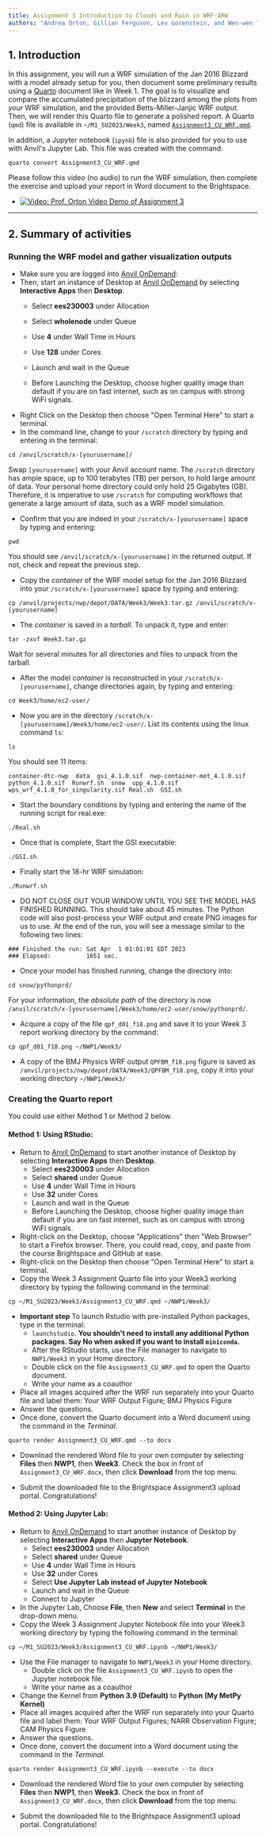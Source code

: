 ```yaml
---
title: Assignment 3 Introduction to Clouds and Rain in WRF-ARW
authors: "Andrea Orton, Gillian Ferguson, Lev Gorenstein, and Wen-wen Tung"
---
```


## 1. Introduction

In this assignment, you will *run* a WRF simulation of the Jan 2016 Blizzard with a model already setup for you, then document some preliminary results using a [Quarto](https://quarto.org/) document like in Week 1. The goal is to visualize and compare the accumulated precipitation of the blizzard among the plots from *your* WRF simulation, and the provided Betts-Miller-Janjic WRF output. Then, we will render this Quarto file to generate a polished report. A Quarto (`qmd`) file  is available in `~/M1_SU2023/Week3`, named [`Assignment3_CU_WRF.qmd`](Assignment3_CU_WRF.qmd). 

In addition, a Jupyter notebook (`ipynb`) file is also provided for you to use with Anvil's Jupyter Lab. This file was created with the command:
```
quarto convert Assignment3_CU_WRF.qmd
```
Please follow this video (no audio) to run the WRF simulation, then complete the exercise and upload your report in Word document to the Brightspace. 

 - [![Video: Prof. Orton Video Demo of Assignment 3](../images/Assignment3.png
 )](https://mediaspace.itap.purdue.edu/media/Prof.+Orton+Video+Demo+of+Assignment+3/1_9ymi4h97 "Assignment 3 Demo")


---


## 2. Summary of activities

### Running the WRF model and gather visualization outputs


 -  Make sure you are logged into [Anvil OnDemand](https://ondemand.anvil.rcac.purdue.edu/):
 -  Then, start an instance of Desktop at [Anvil OnDemand](https://ondemand.anvil.rcac.purdue.edu/) by selecting **Interactive Apps** then **Desktop**.
     -  Select **ees230003** under Allocation

     -  Select **wholenode** under Queue 

     -  Use **4** under Wall Time in Hours

     -  Use **128** under Cores

     -  Launch and wait in the Queue

     -  Before Launching the Desktop, choose higher quality image than default if you are on fast internet, such as on campus with strong WiFi signals.
 -  Right Click on the Desktop then choose "Open Terminal Here" to start a terminal.
 -  In the command line, change to your `/scratch` directory by typing and entering in the terminal: 
```
cd /anvil/scratch/x-[yourusername]/
```
Swap `[yourusername]` with your Anvil account name. The `/scratch` directory has ample space, up to 100 terabytes (TB) per person, to hold large amount of data. Your personal home directory could only hold 25 Gigabytes (GB). Therefore, it is imperative to use `/scratch` for computing workflows that generate a large amount of data, such as a WRF model simulation.

 -  Confirm that you are indeed in your `/scratch/x-[yourusername]` space by typing and entering:
```
pwd
```
You should see `/anvil/scratch/x-[yourusername]` in the returned output. If not, check and repeat the previous step.

 -  Copy the *container* of the WRF model setup for the Jan 2016 Blizzard into your `/scratch/x-[yourusername]` space by typing and entering: 
```
cp /anvil/projects/nwp/depot/DATA/Week3/Week3.tar.gz /anvil/scratch/x-[yourusername]
```

 -  The *container* is saved in a *tarball*. To unpack it, type and enter:
```
tar -zxvf Week3.tar.gz
```
Wait for several minutes for all directories and files to unpack from the tarball.

 -  After the model *container* is reconstructed in your `/scratch/x-[yourusername]`, change directories again, by typing and entering: 
```
cd Week3/home/ec2-user/
```

 -  Now you are in the directory `/scratch/x-[yourusername]/Week3/home/ec2-user/`. List its contents using the linux command `ls`:
```
ls
```
You should see 11 items:
```
container-dtc-nwp  data  gsi_4.1.0.sif  nwp-container-met_4.1.0.sif  python_4.1.0.sif  Runwrf.sh  snow  upp_4.1.0.sif  wps_wrf_4.1.0_for_singularity.sif Real.sh  GSI.sh
```

 -  Start the boundary conditions by typing and entering the name of the running script for real.exe: 
```
./Real.sh
```

 -  Once that is complete, Start the GSI executable:
```
./GSI.sh
```

 -  Finally start the 18-hr WRF simulation:
```
./Runwrf.sh
```

 -  DO NOT CLOSE OUT YOUR WINDOW UNTIL YOU SEE THE MODEL HAS FINISHED RUNNING. This should take about 45 minutes.  The Python code will also post-process your WRF output and create PNG images for us to use. At the end of the run, you will see a message similar to the following two lines:
```
### Finished the run: Sat Apr  1 01:01:01 EDT 2023
### Elapsed:          1651 sec.
```

 -  Once your model has finished running, change the directory into: 
```
cd snow/pythonprd/
```
For your information, the *absolute path* of the directory is now `/anvil/scratch/x-[yourusername]/Week3/home/ec2-user/snow/pythonprd/`.


 -  Acquire a copy of the file `qpf_d01_f18.png` and save it to your Week 3 report working directory by the command: 
```
cp qpf_d01_f18.png ~/NWP1/Week3/
```


 -  A copy of the BMJ Physics WRF output `QPFBM_f18.png` figure is saved as `/anvil/projects/nwp/depot/DATA/Week3/QPFBM_f18.png`, copy it into your working directory `~/NWP1/Week3/` 



### Creating the Quarto report

You could use either Method 1 or Method 2 below.

####  Method 1: Using RStudio:

 -  Return to [Anvil OnDemand](https://ondemand.anvil.rcac.purdue.edu/) to start another instance of Desktop by selecting **Interactive Apps** then **Desktop**.
     -  Select **ees230003** under Allocation
     -  Select **shared** under Queue 
     -  Use **4** under Wall Time in Hours
     -  Use **32** under Cores
     -  Launch and wait in the Queue
     -  Before Launching the Desktop, choose higher quality image than default if you are on fast internet, such as on campus with strong WiFi signals.
 -  Right-click on the Desktop, choose "Applications" then "Web Browser" to start a Firefox browser. There, you could read, copy, and paste from the course Brightspace and GitHub at ease.
 -  Right-click on the Desktop then choose "Open Terminal Here" to start a terminal.
 -  Copy the Week 3 Assignment Quarto file into your Week3 working directory by typing the following command in the terminal:
```
cp ~/M1_SU2023/Week3/Assignment3_CU_WRF.qmd ~/NWP1/Week3/
```

 -  **Important step** To launch Rstudio with pre-installed Python packages, type in the terminal:
     - `launchstudio`. **You shouldn't need to install any additional Python packages. Say No when asked if you want to install `miniconda`.**
     -  After the RStudio starts, use the File manager to navigate to `NWP1/Week3` in your Home directory.
     -  Double click on the file `Assignment3_CU_WRF.qmd` to open the Quarto document.
     -  Write your name as a coauthor
 -  Place all images acquired after the WRF run separately into your Quarto file and label them: Your WRF Output Figure; BMJ Physics Figure
 -  Answer the questions.
 -  Once done, convert the Quarto document into a Word document using the command in the *Terminal*.

```
quarto render Assignment3_CU_WRF.qmd --to docx 
```

 - Download the rendered Word file to your own computer by selecting **Files** then **NWP1**, then **Week3**. Check the box in front of `Assignment3_CU_WRF.docx`, then click **Download** from the top menu.

 - Submit the downloaded file to the Brightspace Assignment3 upload portal. Congratulations!
 
####  Method 2: Using Jupyter Lab:

 -  Return to [Anvil OnDemand](https://ondemand.anvil.rcac.purdue.edu/) to start another instance of Desktop by selecting **Interactive Apps** then **Jupyter Notebook**.
     -  Select **ees230003** under Allocation
     -  Select **shared** under Queue 
     -  Use **4** under Wall Time in Hours
     -  Use **32** under Cores
     -  Select **Use Jupyter Lab instead of Jupyter Notebook**
     -  Launch and wait in the Queue
     -  Connect to Jupyter
 -  In the Jupyter Lab, Choose **File**, then **New** and select **Terminal** in the drop-down menu.
 -  Copy the Week 3 Assignment Jupyter Notebook file into your Week3 working directory by typing the following command in the terminal:
```
cp ~/M1_SU2023/Week3/Assignment3_CU_WRF.ipynb ~/NWP1/Week3/
```
 -  Use the File manager to navigate to `NWP1/Week3` in your Home directory.
     -  Double click on the file `Assignment3_CU_WRF.ipynb` to open the Jupyter notebook file.
     -  Write your name as a coauthor
 -  Change the Kernel from **Python 3.9 (Default)** to **Python (My MetPy Kernel)**
 -  Place all images acquired after the WRF run separately into your Quarto file and label them: Your WRF Output Figures; NARR Observation Figure; CAM Physics Figure
 -  Answer the questions.
 -  Once done, convert the document into a Word document using the command in the *Terminal*.
```
quarto render Assignment3_CU_WRF.ipynb --execute --to docx 
```

 - Download the rendered Word file to your own computer by selecting **Files** then **NWP1**, then **Week3**. Check the box in front of `Assignment3_CU_WRF.docx`, then click **Download** from the top menu.

 - Submit the downloaded file to the Brightspace Assignment3 upload portal. Congratulations!
 
